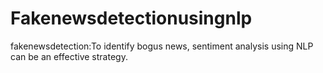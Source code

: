 # Fakenewsdetectionusingnlp  
fakenewsdetection:To identify bogus news, sentiment analysis using NLP can be an effective strategy. 
